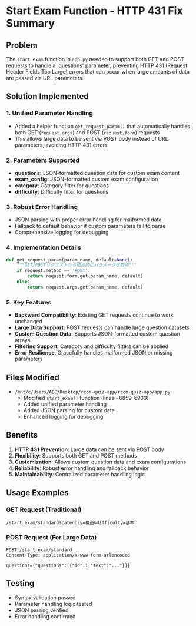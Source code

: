 # Start Exam Function - HTTP 431 Fix Summary

## Problem
The `start_exam` function in `app.py` needed to support both GET and POST requests to handle a 'questions' parameter, preventing HTTP 431 (Request Header Fields Too Large) errors that can occur when large amounts of data are passed via URL parameters.

## Solution Implemented

### 1. Unified Parameter Handling
- Added a helper function `get_request_param()` that automatically handles both GET (`request.args`) and POST (`request.form`) requests
- This allows large data to be sent via POST body instead of URL parameters, avoiding HTTP 431 errors

### 2. Parameters Supported
- **questions**: JSON-formatted question data for custom exam content
- **exam_config**: JSON-formatted custom exam configuration
- **category**: Category filter for questions
- **difficulty**: Difficulty filter for questions

### 3. Robust Error Handling
- JSON parsing with proper error handling for malformed data
- Fallback to default behavior if custom parameters fail to parse
- Comprehensive logging for debugging

### 4. Implementation Details

```python
def get_request_param(param_name, default=None):
    """GET/POSTリクエストから統合的にパラメータを取得"""
    if request.method == 'POST':
        return request.form.get(param_name, default)
    else:
        return request.args.get(param_name, default)
```

### 5. Key Features
- **Backward Compatibility**: Existing GET requests continue to work unchanged
- **Large Data Support**: POST requests can handle large question datasets
- **Custom Question Data**: Supports JSON-formatted custom question arrays
- **Filtering Support**: Category and difficulty filters can be applied
- **Error Resilience**: Gracefully handles malformed JSON or missing parameters

## Files Modified
- `/mnt/c/Users/ABC/Desktop/rccm-quiz-app/rccm-quiz-app/app.py`
  - Modified `start_exam()` function (lines ~6859-6933)
  - Added unified parameter handling
  - Added JSON parsing for custom data
  - Enhanced logging for debugging

## Benefits
1. **HTTP 431 Prevention**: Large data can be sent via POST body
2. **Flexibility**: Supports both GET and POST methods
3. **Customization**: Allows custom question data and exam configurations
4. **Reliability**: Robust error handling and fallback behavior
5. **Maintainability**: Centralized parameter handling logic

## Usage Examples

### GET Request (Traditional)
```
/start_exam/standard?category=構造&difficulty=基本
```

### POST Request (For Large Data)
```
POST /start_exam/standard
Content-Type: application/x-www-form-urlencoded

questions={"questions":[{"id":1,"text":"..."}]}
```

## Testing
- Syntax validation passed
- Parameter handling logic tested
- JSON parsing verified
- Error handling confirmed